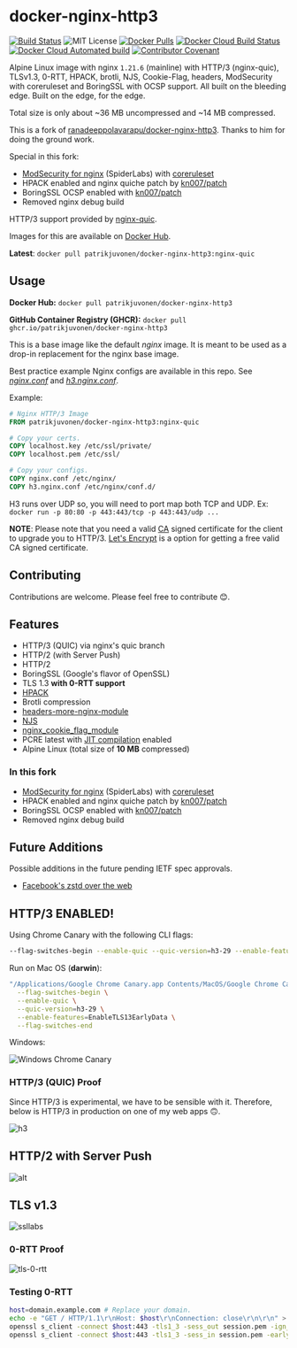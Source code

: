 # docker-nginx-http3

[![Build Status](https://github.com/patrikjuvonen/docker-nginx-http3/workflows/Build/badge.svg?event=push&branch=master)](https://github.com/patrikjuvonen/docker-nginx-http3/actions?query=branch%3Amaster+event%3Apush)
![MIT License](https://img.shields.io/github/license/patrikjuvonen/docker-nginx-http3)
[![Docker Pulls](https://img.shields.io/docker/pulls/patrikjuvonen/docker-nginx-http3?color=brightgreen)](https://hub.docker.com/r/patrikjuvonen/docker-nginx-http3)
[![Docker Cloud Build Status](https://img.shields.io/docker/cloud/build/patrikjuvonen/docker-nginx-http3)](https://hub.docker.com/r/patrikjuvonen/docker-nginx-http3)
[![Docker Cloud Automated build](https://img.shields.io/docker/cloud/automated/patrikjuvonen/docker-nginx-http3?color=brightgreen)](https://hub.docker.com/r/patrikjuvonen/docker-nginx-http3)
[![Contributor Covenant](https://img.shields.io/badge/Contributor%20Covenant-v2.0%20adopted-ff69b4.svg)](code_of_conduct.md)

Alpine Linux image with nginx `1.21.6` (mainline) with HTTP/3 (nginx-quic),
TLSv1.3, 0-RTT, HPACK, brotli, NJS, Cookie-Flag, headers, ModSecurity with
coreruleset and BoringSSL with OCSP support. All built on the bleeding edge.
Built on the edge, for the edge.

Total size is only about ~36 MB uncompressed and ~14 MB compressed.

This is a fork of
[ranadeeppolavarapu/docker-nginx-http3](https://github.com/ranadeeppolavarapu/docker-nginx-http3).
Thanks to him for doing the ground work.

Special in this fork:

- [ModSecurity for nginx](https://github.com/SpiderLabs/ModSecurity-nginx)
  (SpiderLabs) with [coreruleset](https://github.com/coreruleset/coreruleset/)
- HPACK enabled and nginx quiche patch by [kn007/patch](https://github.com/kn007/patch/)
- BoringSSL OCSP enabled with [kn007/patch](https://github.com/kn007/patch/)
- Removed nginx debug build

HTTP/3 support provided by [nginx-quic](https://quic.nginx.org/).

Images for this are available on [Docker Hub](https://hub.docker.com/r/patrikjuvonen/docker-nginx-http3).

**Latest**: `docker pull patrikjuvonen/docker-nginx-http3:nginx-quic`

## Usage

**Docker Hub:** `docker pull patrikjuvonen/docker-nginx-http3`

**GitHub Container Registry (GHCR):**
`docker pull ghcr.io/patrikjuvonen/docker-nginx-http3`

This is a base image like the default _nginx_ image. It is meant to be used as a
drop-in replacement for the nginx base image.

Best practice example Nginx configs are available in this repo. See
[_nginx.conf_](nginx.conf) and [_h3.nginx.conf_](h3.nginx.conf).

Example:

```Dockerfile
# Nginx HTTP/3 Image
FROM patrikjuvonen/docker-nginx-http3:nginx-quic

# Copy your certs.
COPY localhost.key /etc/ssl/private/
COPY localhost.pem /etc/ssl/

# Copy your configs.
COPY nginx.conf /etc/nginx/
COPY h3.nginx.conf /etc/nginx/conf.d/
```

H3 runs over UDP so, you will need to port map both TCP and UDP. Ex:
`docker run -p 80:80 -p 443:443/tcp -p 443:443/udp ...`

**NOTE**: Please note that you need a valid
[CA](https://en.wikipedia.org/wiki/Certificate_authority) signed certificate for
the client to upgrade you to HTTP/3. [Let's Encrypt](https://letsencrypt.org/)
is a option for getting a free valid CA signed certificate.

## Contributing

Contributions are welcome. Please feel free to contribute 😊.

## Features

- HTTP/3 (QUIC) via nginx's quic branch
- HTTP/2 (with Server Push)
- HTTP/2
- BoringSSL (Google's flavor of OpenSSL)
- TLS 1.3 **with 0-RTT support**
- [HPACK](https://blog.cloudflare.com/hpack-the-silent-killer-feature-of-http-2/)
- Brotli compression
- [headers-more-nginx-module](https://github.com/openresty/headers-more-nginx-module)
- [NJS](https://www.nginx.com/blog/introduction-nginscript/)
- [nginx_cookie_flag_module](https://www.nginx.com/products/nginx/modules/cookie-flag/)
- PCRE latest with
  [JIT compilation](http://nginx.org/en/docs/ngx_core_module.html#pcre_jit)
  enabled
- Alpine Linux (total size of **10 MB** compressed)

### In this fork

- [ModSecurity for nginx](https://github.com/SpiderLabs/ModSecurity-nginx)
  (SpiderLabs) with [coreruleset](https://github.com/coreruleset/coreruleset/)
- HPACK enabled and nginx quiche patch by [kn007/patch](https://github.com/kn007/patch/)
- BoringSSL OCSP enabled with [kn007/patch](https://github.com/kn007/patch/)
- Removed nginx debug build

## Future Additions

Possible additions in the future pending IETF spec approvals.

- [Facebook's zstd over the web](https://tools.ietf.org/html/rfc8478)

## HTTP/3 ENABLED!

Using Chrome Canary with the following CLI flags:

```bash
--flag-switches-begin --enable-quic --quic-version=h3-29 --enable-features=EnableTLS13EarlyData --flag-switches-end
```

Run on Mac OS (**darwin**):

```bash
"/Applications/Google Chrome Canary.app Contents/MacOS/Google Chrome Canary" \
  --flag-switches-begin \
  --enable-quic \
  --quic-version=h3-29 \
  --enable-features=EnableTLS13EarlyData \
  --flag-switches-end
```

Windows:

![Windows Chrome Canary](https://user-images.githubusercontent.com/13495525/68124347-21b9d380-ff4a-11e9-9963-e1102762c466.JPG)

### HTTP/3 (QUIC) Proof

Since HTTP/3 is experimental, we have to be sensible with it. Therefore, below
is HTTP/3 in production on one of my web apps 🙃.

![h3](https://user-images.githubusercontent.com/7084995/67162952-831d5800-f337-11e9-9297-05241a693cc4.png)

## HTTP/2 with Server Push

![alt](https://user-images.githubusercontent.com/7084995/67162942-654ff300-f337-11e9-9dc0-6d7a915d517c.png)

## TLS v1.3

![ssllabs](https://user-images.githubusercontent.com/7084995/67164526-89b4cb00-f349-11e9-87a2-d2dc81610ed4.png)

### 0-RTT Proof

![tls-0-rtt](https://user-images.githubusercontent.com/7084995/67163692-08a50600-f340-11e9-830c-c8a11c824a1f.png)

### Testing 0-RTT

```bash
host=domain.example.com # Replace your domain.
echo -e "GET / HTTP/1.1\r\nHost: $host\r\nConnection: close\r\n\r\n" > request.txt
openssl s_client -connect $host:443 -tls1_3 -sess_out session.pem -ign_eof < request.txt
openssl s_client -connect $host:443 -tls1_3 -sess_in session.pem -early_data request.txt
```
